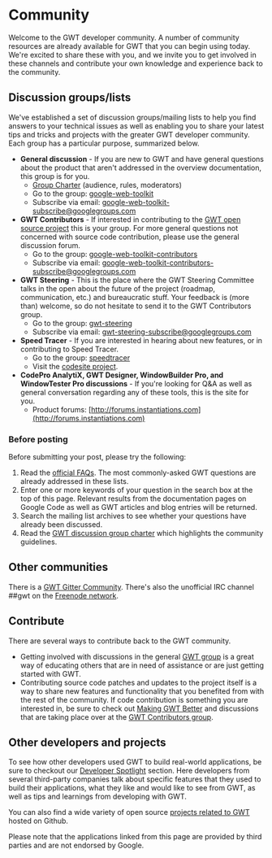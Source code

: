 Community
===

Welcome to the GWT developer community. A number of community resources are already available for GWT that you can begin using today. We're excited to share these with you, and we invite you to get involved in these channels and contribute your own knowledge and experience back to the community.

## Discussion groups/lists

We've established a set of discussion groups/mailing lists to help you find answers to your technical issues as well as enabling you to share your latest tips and tricks and projects with the greater GWT developer community. Each group has a particular purpose, summarized below.

*   **General discussion** - If you are new to GWT and have general questions about the product that aren't addressed in the overview documentation, this group is for you.
    *   [Group Charter](community-group-charter.html) (audience, rules, moderators)
    *   Go to the group: [google-web-toolkit](http://groups.google.com/group/google-web-toolkit)
    *   Subscribe via email: [google-web-toolkit-subscribe@googlegroups.com](mailto:google-web-toolkit-subscribe@googlegroups.com)  
*   **GWT Contributors** - If interested in contributing to the [GWT open source project](makinggwtbetter.html) this is your group. For more general questions not concerned with source code contribution, please use the general discussion forum.
    *   Go to the group: [google-web-toolkit-contributors](http://groups.google.com/group/google-web-toolkit-contributors)
    *   Subscribe via email: [google-web-toolkit-contributors-subscribe@googlegroups.com](mailto:google-web-toolkit-contributors-subscribe@googlegroups.com)
*   **GWT Steering** - This is the place where the GWT Steering Committee talks in the open about the future of the project (roadmap, communication, etc.) and bureaucratic stuff. Your feedback is (more than) welcome, so do not hesitate to send it to the GWT Contributors group. 
    *   Go to the group: [gwt-steering](http://groups.google.com/group/gwt-steering)
    *   Subscribe via email: [gwt-steering-subscribe@googlegroups.com](mailto:gwt-steering-subscribe@googlegroups.com)
*   **Speed Tracer** - If you are interested in hearing about new features, or in contributing to Speed Tracer.
    *   Go to the group: [speedtracer](https://groups.google.com/group/speedtracer)
    *   Visit the [codesite project](http://code.google.com/p/speedtracer).
*   **CodePro AnalytiX, GWT Designer, WindowBuilder Pro, and WindowTester Pro discussions** - If you're looking for Q&amp;A as well as general conversation regarding any of these tools, this is the site for you.
    *   Product forums: [http://forums.instantiations.com](http://forums.instantiations.com)

### Before posting

Before submitting your post, please try the following:

1.  Read the [official FAQs](doc/latest/FAQ.html). The most commonly-asked GWT questions are already addressed in these lists.
2.  Enter one or more keywords of your question in the search box at the top of this page. Relevant results from the documentation pages on Google Code as well as GWT articles and blog entries will be returned.
3.  Search the mailing list archives to see whether your questions have already been discussed.
4.  Read the [GWT discussion group charter](http://groups.google.com/group/google-web-toolkit/web/gwt-discussion-group-charter) which highlights the community guidelines.

## Other communities

There is a [GWT Gitter Community](https://gitter.im/gwtproject/gwt). There's also the unofficial IRC channel ##gwt on the [Freenode network](https://freenode.net/).

## Contribute

There are several ways to contribute back to the GWT community.

*   Getting involved with discussions in the general [GWT group](http://groups.google.com/group/google-web-toolkit) is a great way of educating others that are in need of assistance or are just getting started with GWT.
*   Contributing source code patches and updates to the project itself is a way to share new features and functionality that you benefited from with the rest of the community. If code contribution is something you are interested in, be sure to check out [Making GWT Better](makinggwtbetter.html) and discussions that are taking place over at the [GWT Contributors group](http://groups.google.com/group/google-web-toolkit-contributors).

## Other developers and projects

To see how other developers used GWT to build real-world applications, be sure to checkout our [Developer Spotlight](developer_spotlight.html) section. Here developers from several third-party companies talk about specific features that they used to build their applications, what they like and would like to see from GWT, as well as tips and learnings from developing with GWT.

You can also find a wide variety of open source [projects related to GWT](https://github.com/search?q=GWT) hosted on Github.

Please note that the applications linked from this page are provided by third parties and are not endorsed by Google.
